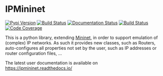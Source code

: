 # IPMininet
[![Pypi Version](https://img.shields.io/pypi/v/ipmininet.svg)](https://pypi.python.org/pypi/ipmininet/)
[![Build Status](https://jenkins-mininet.info.ucl.ac.be/buildStatus/icon?job=ipmininet%2Fpythonversion%3Dipmininet-py37%2Ctestname%3Dunittest&subject=Python3.7)](https://jenkins-mininet.info.ucl.ac.be/job/ipmininet/pythonversion=ipmininet-py37,testname=unittest)
[![Documentation Status](https://readthedocs.org/projects/ipmininet/badge/?version=latest)](http://ipmininet.readthedocs.io/?badge=latest)
[![Build Status](https://jenkins-mininet.info.ucl.ac.be/buildStatus/icon?job=ipmininet%2Fpythonversion%3Dipmininet-py37%2Ctestname%3Ddoctest&subject=doc%20examples)](https://jenkins-mininet.info.ucl.ac.be/job/ipmininet/pythonversion=ipmininet-py37,testname=doctest)
[![Code Coverage](https://img.shields.io/jenkins/coverage/cobertura/https/jenkins-mininet.info.ucl.ac.be/job/ipmininet/pythonversion=ipmininet-py35,testname=unittest.svg)](https://jenkins-mininet.info.ucl.ac.be/job/ipmininet/pythonversion=ipmininet-py35,testname=unittest/cobertura)


This is a python library, extending [Mininet](http://mininet.org), in order
to support emulation of (complex) IP networks. As such it provides new classes,
such as Routers, auto-configures all properties not set by the user, such as
IP addresses or router configuration files, ...

The latest user documentation is available on
https://ipmininet.readthedocs.io/

